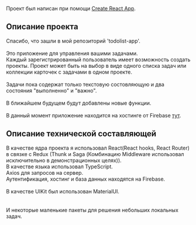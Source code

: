Проект был написан при помощи [Create React App](https://github.com/facebook/create-react-app).

## Описание проекта

Спасибо, что зашли в мой репозиторий 'todolist-app'.<br>
<br>
Это приложение для управления вашими задачами.<br>
Каждый зарегистрированный пользователь имеет возможность создать проекты. Проект может быть на выбор в виде одного списка задач или коллекции карточек с задачами в одном проекте.<br>  
Задачи пока содержат только текстовую состовляющую и два состояния "выполненно" и "важно".<br>  
В ближайшем будущем будут добавлены новые функции.<br>  
В данный момент приложение находится на хостинге от Firebase [тут](https://tasks-8f93f.web.app/).  

## Описание технической составляющей

В качестве ядра проекта я использовал React(React hooks, React Router) в связке с Redux (Thunk и Saga (Комбинацию Middleware использовал исключительно в демонстрационных целях)).<br>
В качестве языка использовал TypeScript.<br>
Axios для запросов на сервер.<br>
Аутентификация, хостинг и база данных находятся на Firebase.<br>  
В качестве UIKit был использован MaterialUI.<br>  
  <br>
И некоторые маленькие пакеты для решения небольших локальных задач.  
